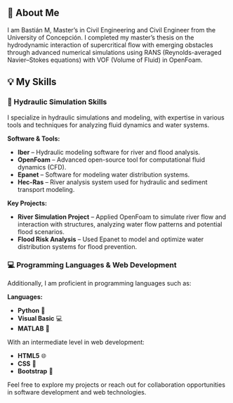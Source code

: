 ## 👋 About Me
I am Bastián M, Master’s in Civil Engineering and Civil Engineer from the University of Concepción. I completed my master’s thesis on the hydrodynamic interaction of supercritical flow with emerging obstacles through advanced numerical simulations using RANS (Reynolds-averaged Navier–Stokes equations) with VOF (Volume of Fluid) in OpenFoam.

## 💡 My Skills

### 🌊 Hydraulic Simulation Skills
I specialize in hydraulic simulations and modeling, with expertise in various tools and techniques for analyzing fluid dynamics and water systems.

**Software & Tools:**  
- **Iber** – Hydraulic modeling software for river and flood analysis.  
- **OpenFoam** – Advanced open-source tool for computational fluid dynamics (CFD).  
- **Epanet** – Software for modeling water distribution systems.  
- **Hec-Ras** – River analysis system used for hydraulic and sediment transport modeling.  

**Key Projects:**  
- **River Simulation Project** – Applied OpenFoam to simulate river flow and interaction with structures, analyzing water flow patterns and potential flood scenarios.  
- **Flood Risk Analysis** – Used Epanet to model and optimize water distribution systems for flood prevention.

### 💻 Programming Languages & Web Development
Additionally, I am proficient in programming languages such as:

**Languages:**  
- **Python** 🐍  
- **Visual Basic** 💻  
- **MATLAB** 🔢  

With an intermediate level in web development:  
- **HTML5** 🌐  
- **CSS** 🎨  
- **Bootstrap** 🚀  

Feel free to explore my projects or reach out for collaboration opportunities in software development and web technologies.



<!---
BastianMartinez01/BastianMartinez01 is a ✨ special ✨ repository because its `README.md` (this file) appears on your GitHub profile.
You can click the Preview link to take a look at your changes.
--->
